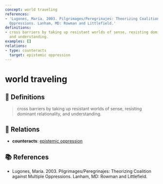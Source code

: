 ```yaml
---
concept: world traveling
references:
- 'Lugones, María. 2003. Pilgrimages/Peregrinajes: Theorizing Coalition against Multiple
  Oppressions. Lanham, MD: Rowman and Littlefield.'
definitions:
- cross barriers by taking up resistant worlds of sense, resisting dominant relationality,
  and understanding.
examples: []
relations:
- type: counteracts
  target: epistemic oppression
---
```


# world traveling

## 📖 Definitions

> cross barriers by taking up resistant worlds of sense, resisting dominant relationality, and understanding.

## 🔗 Relations

- **counteracts**: [epistemic oppression](./epistemic-oppression.md)

## 📚 References

- Lugones, María. 2003. Pilgrimages/Peregrinajes: Theorizing Coalition against Multiple Oppressions. Lanham, MD: Rowman and Littlefield.
